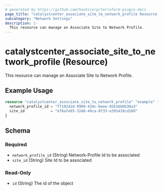 ```yaml
---
# generated by https://github.com/hashicorp/terraform-plugin-docs
page_title: "catalystcenter_associate_site_to_network_profile Resource - terraform-provider-catalystcenter"
subcategory: "Network Settings"
description: |-
  This resource can manage an Associate Site to Network Profile.
---
```


# catalystcenter_associate_site_to_network_profile (Resource)

This resource can manage an Associate Site to Network Profile.

## Example Usage

```terraform
resource "catalystcenter_associate_site_to_network_profile" "example" {
  network_profile_id = "ff19242d-9989-434c-beee-92b16b6b30a3"
  site_id            = "ef6afe65-3248-49ca-8f33-e391419cd160"
}
```

<!-- schema generated by tfplugindocs -->
## Schema

### Required

- `network_profile_id` (String) Network-Profile Id to be associated
- `site_id` (String) Site Id to be associated

### Read-Only

- `id` (String) The id of the object
